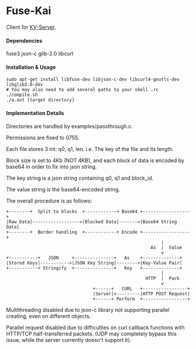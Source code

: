 # Fuse-Kai

Client for [KV-Server](git@github.com:JohndeVostok/KV-server.git).

#### Dependencies

fuse3
json-c
glib-2.0
libcurl

#### Installation & Usage

    sudo apt-get install libfuse-dev libjson-c-dev libcurl4-gnutls-dev libglib2.0-dev
    # You may also need to add several paths to your shell .rc
    ./compile.sh
    ./a.out [target directory]

#### Implementation Details

Directories are handled by examples/passthrough.c.

Permissions are fixed to 0755.

Each file stores 3 int: q0, q1, len. i.e. The key of the file and its length.

Block size is set to 4Kb (NOT 4KB), and each block of data is encoded by base64 in order to fix into json string.

The key string is a json string containing q0, q1 and block\_id.

The value string is the base64-encoded string.

The overall procedure is as follows:

    +--------+  Split to blocks  +------------+ Base64 +------------------+
    |Raw Data|------------------>|Blocked Data|------->|Base64 String Data|
    +--------+  Border handling  +------------+ Encode +------------------+
                                                               |
                                                           As  |  Value
                                                               v
    +-----------+   JSON     +---------------+   As    +--------------+
    |Stored Keys|----------->|JSON Key String|-------->|Key-Value Pair|
    +-----------+ Stringify  +---------------+   Key   +--------------+
                                                               |
                                                         HTTP  |  Pack
                                                               v
                                     +------+   CURL   +-----------------+
                                     |Server|<---------|HTTP POST Request|
                                     +------+ Perform  +-----------------+

Multithreading disabled due to json-c library not supporting parallel creating, even on different objects.

Parallel request disabled due to difficulties on curl callback functions with HTTP/TCP half-transferred packets. (UDP may completely bypass this issue, while the server currently doesn't support it).
